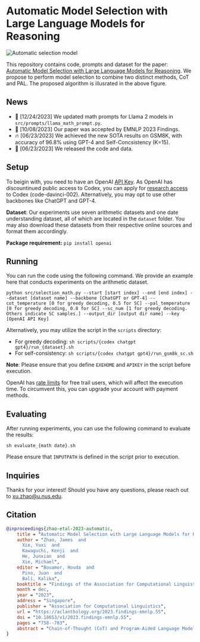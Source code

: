 # Automatic Model Selection with Large Language Models for Reasoning

![Automatic selection model](selection-model.png)

This repository contains code, prompts and dataset for the paper: [Automatic Model Selection with Large Language Models for Reasoning](https://aclanthology.org/2023.findings-emnlp.55.pdf). We propose to perform model selection to combine two distinct methods, CoT and PAL. The proposed algorithm is illusrated in the above figure.

## News

* 🦙 [12/24/2023] We updated math prompts for Llama 2 models in `src/prompts/llama_math_prompt.py`.
* 🎉 [10/08/2023] Our paper was accepted by EMNLP 2023 Findings.
* 🔥 [06/23/2023] We achieved the new SOTA results on GSM8K, with accuracy of 96.8% using GPT-4 and Self-Concsistency (K=15).
* 📣 [06/23/2023] We released the code and data.

## Setup

To beigin with, you need to have an OpenAI [API Key](https://platform.openai.com/account/api-keys). As OpenAI has discountinued public access to Codex, you can apply for [research access](https://openai.com/form/researcher-access-program) to Codex (code-davinci-002). Alternatively, you may opt to use other backbones like ChatGPT and GPT-4.

**Dataset**: Our experiments use seven arithmetic datasets and one date understanding dataset, all of which are located in the `dataset` folder. You may also download these datasets from their respective online sources and format them accordingly.

**Package requirement:** ``pip install openai``

## Running

You can run the code using the following command. We provide an example here that conducts experiments on the arithmetic dataset.

```
python src/selection_math.py --start [start index] --end [end index] --dataset [dataset name] --backbone [ChatGPT or GPT-4] --cot_temperature [0 for greedy decoding, 0.5 for SC] --pal_temperature [0 for greedy decoding, 0.8 for SC] --sc_num [1 for greedy decoding. Others indicate SC samples.] --output_dir [output dir name] --key [OpenAI API Key]
```

Alternatively, you may utilize the script in the `scripts` directory:

* For greedy decoding: ``sh scripts/{codex chatgpt gpt4}/run_{dataset}.sh``
* For self-consistency: ``sh scripts/{codex chatgpt gpt4}/run_gsm8k_sc.sh``

**Note**: Please ensure that you define `EXEHOME` and `APIKEY` in the script before execution.

OpenAI has [rate limits](https://platform.openai.com/docs/guides/rate-limits) for free trail users, which will affect the execution time. To circumvent this, you can upgrade your account with payment methods.

## Evaluating

After running experiments, you can use the following command to evaluate the results:

``sh evaluate_{math date}.sh``

Please ensure that `INPUTPATH` is defined in the script prior to execution.

## Inquiries

Thanks for your interest! Should you have any questions, please reach out to [xu.zhao@u.nus.edu](mailto:xu.zhao@u.nus.edu).

## Citation

```bibtex
@inproceedings{zhao-etal-2023-automatic,
    title = "Automatic Model Selection with Large Language Models for Reasoning",
    author = "Zhao, James  and
      Xie, Yuxi  and
      Kawaguchi, Kenji  and
      He, Junxian  and
      Xie, Michael",
    editor = "Bouamor, Houda  and
      Pino, Juan  and
      Bali, Kalika",
    booktitle = "Findings of the Association for Computational Linguistics: EMNLP 2023",
    month = dec,
    year = "2023",
    address = "Singapore",
    publisher = "Association for Computational Linguistics",
    url = "https://aclanthology.org/2023.findings-emnlp.55",
    doi = "10.18653/v1/2023.findings-emnlp.55",
    pages = "758--783",
    abstract = "Chain-of-Thought (CoT) and Program-Aided Language Models (PAL) represent two distinct reasoning methods, each with its own strengths. CoT employs natural language, offering flexibility and interpretability, while PAL utilizes programming language, yielding more structured and rigorous logic. We introduce a model selection method to combine the best of both worlds by employing a large language model (LLM) to dynamically select between them. Our theoretical analysis underscores the feasibility of this method, which is further corroborated by empirical results. Our proposed method demonstrates significant performance improvements across eight reasoning datasets with Codex, ChatGPT, and GPT-4. Additionally, our method is complementary to self-consistency; when integrated, it can further enhance performance while significantly reducing computation costs. Moreover, we achieve new state-of-the-art results on GSM8K and SVAMP, with respective accuracies of 96.8{\%} and 93.7{\%}.",
}

```
